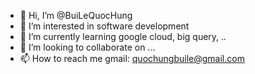 - 👋 Hi, I’m @BuiLeQuocHung
- 👀 I’m interested in software development
- 🌱 I’m currently learning google cloud, big query, ..
- 💞️ I’m looking to collaborate on ...
- 📫 How to reach me gmail: quochungbuile@gmail.com

<!---
BuiLeQuocHung/BuiLeQuocHung is a ✨ special ✨ repository because its `README.md` (this file) appears on your GitHub profile.
You can click the Preview link to take a look at your changes.
--->

